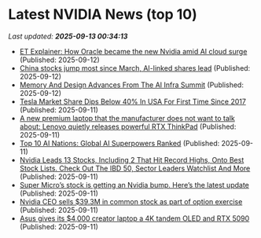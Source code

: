 # Latest NVIDIA News (top 10)
_Last updated: **2025-09-13 00:34:13**_

- [ET Explainer: How Oracle became the new Nvidia amid AI cloud surge](https://economictimes.indiatimes.com/tech/technology/et-explainer-how-oracle-became-the-new-nvidia-amid-ai-cloud-surge/articleshow/123835791.cms) (Published: 2025-09-12)
- [China stocks jump most since March, AI-linked shares lead](https://economictimes.indiatimes.com/markets/stocks/news/china-stocks-jump-most-since-march-ai-linked-shares-lead/articleshow/123840693.cms) (Published: 2025-09-12)
- [Memory And Design Advances From The AI Infra Summit](https://www.forbes.com/sites/tomcoughlin/2025/09/11/memory-and-design-advances-from-the-ai-infra-summit/) (Published: 2025-09-12)
- [Tesla Market Share Dips Below 40% In USA For First Time Since 2017](https://cleantechnica.com/2025/09/11/tesla-market-share-dips-below-40-in-usa-for-first-time-since-2017/) (Published: 2025-09-11)
- [A new premium laptop that the manufacturer does not want to talk about: Lenovo quietly releases powerful RTX ThinkPad](https://www.notebookcheck.net/A-new-premium-laptop-that-the-manufacturer-does-not-want-to-talk-about-Lenovo-quietly-releases-powerful-RTX-ThinkPad.1112437.0.html) (Published: 2025-09-11)
- [Top 10 AI Nations: Global AI Superpowers Ranked](https://www.forbes.com/sites/johnkoetsier/2025/09/11/top-10-ai-nations-global-ai-superpowers-ranked/) (Published: 2025-09-11)
- [Nvidia Leads 13 Stocks, Including 2 That Hit Record Highs, Onto Best Stock Lists. Check Out The IBD 50, Sector Leaders Watchlist And More](https://biztoc.com/x/9f722c1cdca63b09) (Published: 2025-09-11)
- [Super Micro’s stock is getting an Nvidia bump. Here’s the latest update](https://biztoc.com/x/cc685da0d77ef241) (Published: 2025-09-11)
- [Nvidia CEO sells $39.3M in common stock as part of option exercise](https://thefly.com/permalinks/entry.php/id4197109/NVDA-Nvidia-CEO-sells-M-in-common-stock-as-part-of-option-exercise) (Published: 2025-09-11)
- [Asus gives its $4,000 creator laptop a 4K tandem OLED and RTX 5090](https://www.theverge.com/news/776667/asus-proart-p16-laptop-creators-nvidia-rtx-5090-4k-price-specs) (Published: 2025-09-11)
